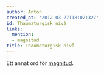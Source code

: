 ```yaml
---
author: Anton
created_at: '2012-03-27T18:02:32Z'
id: Thaumaturgisk nivå
links:
  mention:
  - magnitud
title: Thaumaturgisk nivå
---
```


Ett annat ord för [magnitud].

  [magnitud]: magnitud
